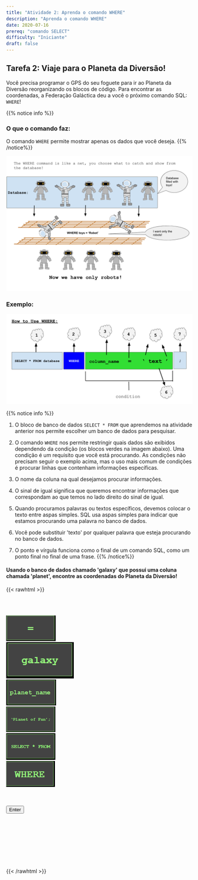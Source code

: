 ```yaml
---
title: "Atividade 2: Aprenda o comando WHERE"
description: "Aprenda o comando WHERE"
date: 2020-07-16
prereq: "comando SELECT"
difficulty: "Iniciante"
draft: false
---
```

<!-- Links para javascript e CSS necessários para lógica suspensa -->
<link rel="stylesheet" href="../default/_default.css" type="text/css"></link>
<link rel="stylesheet" href="../default/_type.css" type="text/css"></link>
<link rel="stylesheet" href="_activity2.css" type="text/css"></link>

<script type="text/javascript" src="../default/alasql.js"></script>
<script type="text/javascript" src="../default/db.js"></script>
<script type="text/javascript" src="../default/_default.js"></script>
<script type="text/javascript" src="../default/_type.js"></script>
<script type="text/javascript" src="_activity2.js"></script>

## Tarefa 2: Viaje para o Planeta da Diversão!

Você precisa programar o GPS do seu foguete para ir ao Planeta da Diversão reorganizando os blocos de código. Para encontrar as coordenadas,
a Federação Galáctica deu a você o próximo comando SQL: `WHERE`!

{{% notice info %}}
### O que o comando faz:
O comando `WHERE` permite mostrar apenas os dados que você deseja.
{{% /notice%}}

![Explicar](assets/Where_Explain.png)

### Exemplo:

![Ex](assets/Where_Ex.png)

{{% notice info %}}
1. O bloco de banco de dados `SELECT * FROM` que aprendemos na atividade anterior nos permite escolher um banco de dados para pesquisar.

2. O comando `WHERE` nos permite restringir quais dados são exibidos dependendo da condição (os blocos verdes na imagem abaixo). Uma condição é um requisito que você está procurando. As condições não precisam seguir o exemplo acima, mas o uso mais comum de condições é procurar linhas que contenham informações específicas.

3. O nome da coluna na qual desejamos procurar informações.
 
4. O sinal de igual significa que queremos encontrar informações que correspondam ao que temos no lado direito do sinal de igual.

5. Quando procuramos palavras ou textos específicos, devemos colocar o texto entre aspas simples. SQL usa aspas simples para indicar que estamos procurando uma palavra no banco de dados.

6. Você pode substituir 'texto' por qualquer palavra que esteja procurando no banco de dados.

7. O ponto e vírgula funciona como o final de um comando SQL, como um ponto final no final de uma frase.
{{% /notice%}}

#### Usando o banco de dados chamado 'galaxy' que possui uma coluna chamada 'planet', encontre as coordenadas do Planeta da Diversão!

<!-- reorganiza os blocos de código no terminal para obter o bloco de coordenadas -->

{{< rawhtml >}}

<div class="content_scaler">
<div class="terminal_div" id="terminal_div">

<!-- Retângulos para receber blocos -->
<div id="div7" class="dropClass" ondrop="drop(event)" ondragover="allowDrop(event)";> </div>
<div id="div8" class="dropClass" ondrop="drop(event)" ondragover="allowDrop(event)";> </div>
<div id="div9" class="dropClass" ondrop="drop(event)" ondragover="allowDrop(event)";> </div>
<div id="div10" class="dropClass" ondrop="drop(event)" ondragover="allowDrop(event)";> </div>
<div id="div11" class="dropClass" ondrop="drop(event)" ondragover="allowDrop(event)";> </div>
<div id="div12" class="dropClass" ondrop="drop(event)" ondragover="allowDrop(event)";> </div>

<div style="clear: both;"></div>

<br><br>

<div id="div1" class ="codeBlocks" ondrop="drop(event)" ondragover="allowDrop(event)">
  <img class="img" id="answer5" src="assets/Equal.PNG" draggable="true" ondragstart="drag(event)" id="drag1">
</div>

<div id="div2" class="codeBlocks" ondrop="drop(event)" ondragover="allowDrop(event)">
  <img class="img" img id="answer2" src="assets/galaxy_block.png" draggable="true" ondragstart="drag(event)" id="drag2">
</div>

<div id="div3" class="codeBlocks" ondrop="drop(event)" ondragover="allowDrop(event)">
  <img class="img" img id="answer4" src="assets/Planet_Name_Block.png" draggable="true" ondragstart="drag(event)" id="drag3">
</div>

<div id="div4" class="codeBlocks" ondrop="drop(event)" ondragover="allowDrop(event)">
  <img class="img" img id="answer6" src="assets/Planet_Fun_Block.PNG" draggable="true" ondragstart="drag(event)" id="drag4">
</div>

<div style="clear: both;"></div>

<div id="buffer" class="codeBlocks" style="border: none;"></div>

<div id="div5" class="codeBlocks" ondrop="drop(event)" ondragover="allowDrop(event)">
  <img class="img" img id="answer1" src="assets/Select_From_Block.PNG" draggable="true" ondragstart="drag(event)" id="drag5">
</div>

<div id="div6" class="codeBlocks" ondrop="drop(event)" ondragover="allowDrop(event)">
  <img class="img" img id="answer3" src="assets/Where_Block.PNG" draggable="true" ondragstart="drag(event)" id="drag5">
</div>

<div style="clear: both;"></div>
<br><br>

<!-- Pressione Enter e se estiver correto, exiba o bloco de coordenadas -->
<button class="button button1" onclick="check()"> Enter </button>
</div> <!-- terminal_div -->
</div> <!-- content_scaler -->

<table id="planet" style="visibility:hidden">
  <tr>
  </tr>
  <script>displaytable("galáxia onde planeta = 'Planeta da Diversão'", "planet");</script>
</table>

<div id="text" style="visibility:hidden">
<h3> Agora que você sabe onde fica o Planeta da Diversão, podemos encontrar mais informações sobre ele e ignorar os outros planetas. Vamos para o Planeta da Diversão! </h3>
</div>

<img src="" id="gps">

<!-- Diz ao usuário para continuar a missão -->
<div class="resume_plot" id="resume_plot" style="visibility:hidden">
  <div class="alert">
    <span id="check">&#10003;</span>
    Você completou a tarefa! Continue para a próxima missão!
  </div>
</div>
{{< /rawhtml >}}

